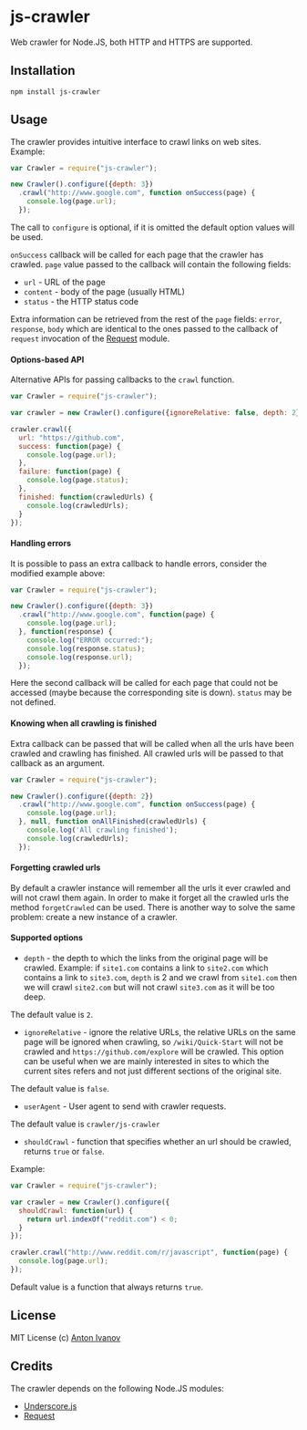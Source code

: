 js-crawler
==========

Web crawler for Node.JS, both HTTP and HTTPS are supported.

## Installation

```
npm install js-crawler
```

## Usage

The crawler provides intuitive interface to crawl links on web sites. Example:

```javascript
var Crawler = require("js-crawler");

new Crawler().configure({depth: 3})
  .crawl("http://www.google.com", function onSuccess(page) {
    console.log(page.url);
  });
```

The call to `configure` is optional, if it is omitted the default option values will be used.

`onSuccess` callback will be called for each page that the crawler has crawled. `page` value passed to the callback will contain the following fields:

* `url` - URL of the page
* `content` - body of the page (usually HTML)
* `status` - the HTTP status code

Extra information can be retrieved from the rest of the `page` fields: `error`, `response`, `body` which are identical to the ones passed to the callback of `request` invocation of the [Request](https://github.com/mikeal/request) module.

#### Options-based API

Alternative APIs for passing callbacks to the `crawl` function.

```javascript
var Crawler = require("js-crawler");

var crawler = new Crawler().configure({ignoreRelative: false, depth: 2});

crawler.crawl({
  url: "https://github.com",
  success: function(page) {
    console.log(page.url);
  },
  failure: function(page) {
    console.log(page.status);
  },
  finished: function(crawledUrls) {
    console.log(crawledUrls);
  }
});
```

#### Handling errors

It is possible to pass an extra callback to handle errors, consider the modified example above:

```javascript
var Crawler = require("js-crawler");

new Crawler().configure({depth: 3})
  .crawl("http://www.google.com", function(page) {
    console.log(page.url);
  }, function(response) {
    console.log("ERROR occurred:");
    console.log(response.status);
    console.log(response.url);
  });
```

Here the second callback will be called for each page that could not be accessed (maybe because the corresponding site is down). `status` may be not defined.

#### Knowing when all crawling is finished

Extra callback can be passed that will be called when all the urls have been crawled and crawling has finished.
All crawled urls will be passed to that callback as an argument.

```javascript
var Crawler = require("js-crawler");

new Crawler().configure({depth: 2})
  .crawl("http://www.google.com", function onSuccess(page) {
    console.log(page.url);
  }, null, function onAllFinished(crawledUrls) {
    console.log('All crawling finished');
    console.log(crawledUrls);
  });
```

#### Forgetting crawled urls

By default a crawler instance will remember all the urls it ever crawled and will not crawl them again. In order to make it forget all the crawled urls the method `forgetCrawled` can be used. There is another way to solve the same problem: create a new instance of a crawler.

#### Supported options

* `depth` - the depth to which the links from the original page will be crawled.
Example: if `site1.com` contains a link to `site2.com` which contains a link to `site3.com`, `depth` is 2 and we crawl from `site1.com` then we will crawl `site2.com` but will not crawl `site3.com` as it will be too deep. 

The default value is `2`.

* `ignoreRelative` - ignore the relative URLs, the relative URLs on the same page will be ignored when crawling, so `/wiki/Quick-Start` will not be crawled and `https://github.com/explore` will be crawled. This option can be useful when we are mainly interested in sites to which the current sites refers and not just different sections of the original site.

The default value is `false`.

* `userAgent` - User agent to send with crawler requests.

The default value is `crawler/js-crawler`

* `shouldCrawl` - function that specifies whether an url should be crawled, returns `true` or `false`.

Example:

```javascript
var Crawler = require("js-crawler");

var crawler = new Crawler().configure({
  shouldCrawl: function(url) {
    return url.indexOf("reddit.com") < 0;
  }
});

crawler.crawl("http://www.reddit.com/r/javascript", function(page) {
  console.log(page.url);
});
```

Default value is a function that always returns `true`.

## License

MIT License
(c) [Anton Ivanov](http://smthngsmwhr.wordpress.com/)

Credits
---------------

The crawler depends on the following Node.JS modules:

* [Underscore.js]
* [Request]

[Underscore.js]: http://underscorejs.org/
[Request]: https://github.com/mikeal/request